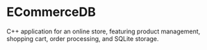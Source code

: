 # ECommerceDB
C++ application for an online store, featuring product management, shopping cart, order processing, and SQLite storage.
